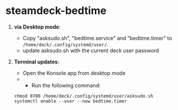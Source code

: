 # steamdeck-bedtime

1. **via Desktop mode**:
   - Copy "asksudo.sh", "bedtime.service" and "bedtime.timer" to `/home/deck/.config/systemd/user/`.
   - update asksudo.sh with the current deck user password

2. **Terminal updates**:
   - Open the Konsole app from desktop mode
   -    - Run the following command:
     ```shell
     chmod 0700 /home/deck/.config/systemd/user/asksudo.sh
     systemctl enable --user --now bedtime.timer
     ```
